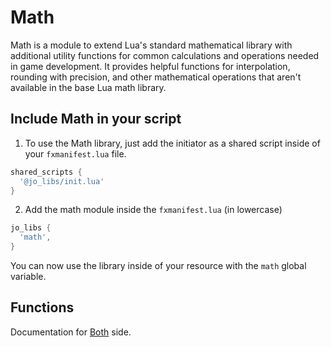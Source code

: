 # Math

Math is a module to extend Lua's standard mathematical library with additional utility functions for common calculations and operations needed in game development. It provides helpful functions for interpolation, rounding with precision, and other mathematical operations that aren't available in the base Lua math library.

## Include Math in your script

1. To use the Math library, just add the initiator as a shared script inside of your `fxmanifest.lua` file.
```lua
shared_scripts {
  '@jo_libs/init.lua'
}

```
2. Add the math module inside the `fxmanifest.lua` (in lowercase)
```lua
jo_libs {
  'math',
}

```
You can now use the library inside of your resource with the `math` global variable.

## Functions

Documentation for [Both](./shared.md) side.